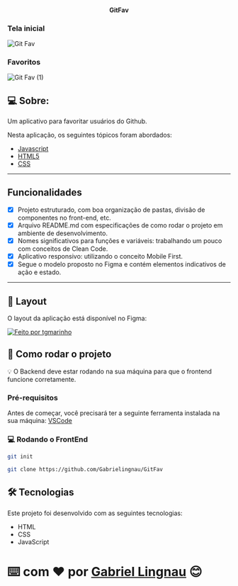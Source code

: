 <p align="center">
  <h4 align="center">GitFav</h4>
</p>

### Tela inicial
![Git Fav](https://user-images.githubusercontent.com/116130802/221019064-713b5a35-4ec5-4c6c-935d-710dc9d03a7b.png)
### Favoritos
![Git Fav (1)](https://user-images.githubusercontent.com/116130802/221023650-ce6b7ba3-7db0-48c3-94fc-a722e2c2360c.png)

## 💻 Sobre:

Um aplicativo para favoritar usuários do Github.

Nesta aplicação, os seguintes tópicos foram abordados:

- [Javascript](https://developer.mozilla.org/pt-BR/docs/Web/JavaScript)
- [HTML5](https://developer.mozilla.org/pt-BR/docs/Web/HTML)
- [CSS](https://developer.mozilla.org/pt-BR/docs/Web/CSS)

---

## Funcionalidades

- [x] Projeto estruturado, com boa organização de pastas, divisão de componentes no front-end, etc.
- [x] Arquivo README.md com especificações de como rodar o projeto em ambiente de desenvolvimento.
- [x] Nomes significativos para funções e variáveis: trabalhando um pouco com conceitos de Clean Code.
- [x] Aplicativo responsivo: utilizando o conceito Mobile First.
- [x] Segue o modelo proposto no Figma e contém elementos indicativos de ação e estado.

---

## 🎨 Layout

O layout da aplicação está disponível no Figma:

<a href="https://www.figma.com/file/I7P7LMB0UHQX2Vm64diiFY/%5BDesafios-Explorer%5D-GitFav-(Copy)-(Copy)?node-id=104%3A48&mode=dev">
  <img alt="Feito por tgmarinho" src="https://img.shields.io/badge/Acessar%20Layout%20-Figma-%2304D361">
</a>

## 🚀 Como rodar o projeto

💡 O Backend deve estar rodando na sua máquina para que o frontend funcione corretamente.

### Pré-requisitos

Antes de começar, você precisará ter a seguinte ferramenta instalada na sua máquina:
[VSCode](https://code.visualstudio.com/)

### 💻 Rodando o FrontEnd

```bash
git init

git clone https://github.com/Gabrielingnau/GitFav
```

## 🛠 Tecnologias

Este projeto foi desenvolvido com as seguintes tecnologias:

- HTML
- CSS
- JavaScript

# ⌨️ com ❤️ por [Gabriel Lingnau](https://www.linkedin.com/in/gabriel-lingnau-3bb17b266/) 😊
